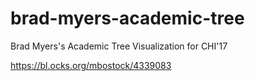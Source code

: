 # brad-myers-academic-tree
Brad Myers's Academic Tree Visualization for CHI'17

https://bl.ocks.org/mbostock/4339083